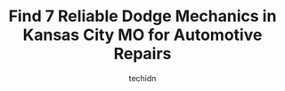 ---
layout: ampstory
image: https://images.unsplash.com/photo-1612593968469-d44a2e6ab5d2?ixlib=rb-4.0.3&ixid=MnwxMjA3fDB8MHxwaG90by1wYWdlfHx8fGVufDB8fHx8&auto=format&fit=crop&w=640&h=853&q=80
author: techidn
featured: false
description: If youre in need of trustworthy and skilled Dodge Mechanic in Kansas City MO, USA, youll be pleased to discover the 7 best Dodge Mechanic in town. Their expertise and commitment to custome
title: Find 7 Reliable Dodge Mechanics in Kansas City MO for Automotive Repairs
cover:
   title: Find 7 Reliable Dodge Mechanics in Kansas City MO for Automotive Repairs
   subtitle: Rickpate
   background: https://images.unsplash.com/photo-1612593968469-d44a2e6ab5d2?ixlib=rb-4.0.3&ixid=MnwxMjA3fDB8MHxwaG90by1wYWdlfHx8fGVufDB8fHx8&auto=format&fit=crop&w=640&h=853&q=80

pages: 
 - layout: thirds
   top: <h1>#1 I-70 Auto Service</h1>
   bottom: "<p>Mr. Shane and his crew were heaven sent.  We were heading back home after a day at Childrens Mercy rehabilitation clinic for my daughter.  She had been in an ATV accid</p>"
   background: https://www.knot35.com/toplist/wp-content/uploads/2023/06/best-dodge-mechanic-1-in-kansas-city-mo-1685835846.jpeg
   backgroundblur: true
 - layout: thirds
   top: <h1>#2 Howard Automotive</h1>
   bottom: "<p>2740 E 85th St, Kansas City, MO 64132, United States</p>"
   background: https://www.knot35.com/toplist/wp-content/uploads/2023/06/best-dodge-mechanic-2-in-kansas-city-mo-1685835846.jpeg
   cta:
      link: https://www.knot35.com/toplist/find-7-reliable-dodge-mechanics-in-kansas-city-mo-for-automotive-repairs/
      text: Find 7 Reliable Dodge Mechanics in Kansas City MO for Automotive Repairs
 - layout: thirds
   top: <h1>#3 M P Automotive Services</h1>
   bottom: "<p>1219 Independence Ave, Kansas City, MO 64106, United States</p>"
   background: https://www.knot35.com/toplist/wp-content/uploads/2023/06/best-dodge-mechanic-3-in-kansas-city-mo-1685835846.jpeg
   cta:
      link: https://www.knot35.com/toplist/find-7-reliable-dodge-mechanics-in-kansas-city-mo-for-automotive-repairs/
      text: Find 7 Reliable Dodge Mechanics in Kansas City MO for Automotive Repairs
 - layout: thirds
   top: <h1>#4 Craigs Auto Services</h1>
   bottom: "<p>4250 St John Ave, Kansas City, MO 64123, United States</p>"
   background: https://images.unsplash.com/photo-1602536052359-ef94c21c5948?ixlib=rb-4.0.3&ixid=MnwxMjA3fDB8MHxwaG90by1wYWdlfHx8fGVufDB8fHx8&auto=format&fit=crop&w=640&h=853&q=80
   cta:
      link: https://www.knot35.com/toplist/find-7-reliable-dodge-mechanics-in-kansas-city-mo-for-automotive-repairs/
      text: Find 7 Reliable Dodge Mechanics in Kansas City MO for Automotive Repairs
 - layout: thirds
   top: <h1>#5 Hectors Auto Repair</h1>
   bottom: "<p>810 Prospect Ave, Kansas City, MO 64124, United States</p>"
   background: https://images.unsplash.com/photo-1541356665065-22676f35dd40?ixlib=rb-4.0.3&ixid=MnwxMjA3fDB8MHxwaG90by1wYWdlfHx8fGVufDB8fHx8&auto=format&fit=crop&w=640&h=853&q=80
   cta:
      link: https://www.knot35.com/toplist/find-7-reliable-dodge-mechanics-in-kansas-city-mo-for-automotive-repairs/
      text: Find 7 Reliable Dodge Mechanics in Kansas City MO for Automotive Repairs
 - layout: thirds
   top: <h1>#6 German Auto Service</h1>
   bottom: "<p>2015 Burlington St, North Kansas City, MO 64116, United States</p>"
   background: https://images.unsplash.com/photo-1547366785-564103df7e13?ixlib=rb-4.0.3&ixid=MnwxMjA3fDB8MHxwaG90by1wYWdlfHx8fGVufDB8fHx8&auto=format&fit=crop&w=640&h=853&q=80
   cta:
      link: https://www.knot35.com/toplist/find-7-reliable-dodge-mechanics-in-kansas-city-mo-for-automotive-repairs/
      text: Find 7 Reliable Dodge Mechanics in Kansas City MO for Automotive Repairs
 - layout: thirds
   top: <h1>#7 Frank & Bobs Auto Service</h1>
   bottom: "<p>4011 Pennsylvania Ave, Kansas City, MO 64111, United States</p>"
   background: https://images.unsplash.com/photo-1608411404720-c8f0417bcdba?ixlib=rb-4.0.3&ixid=MnwxMjA3fDB8MHxwaG90by1wYWdlfHx8fGVufDB8fHx8&auto=format&fit=crop&w=640&h=853&q=80
   cta:
      link: https://www.knot35.com/toplist/find-7-reliable-dodge-mechanics-in-kansas-city-mo-for-automotive-repairs/
      text: Find 7 Reliable Dodge Mechanics in Kansas City MO for Automotive Repairs
 - layout: thirds
   middle: Continue reading...
   background: https://images.unsplash.com/photo-1567095761054-7a02e69e5c43?ixlib=rb-4.0.3&ixid=MnwxMjA3fDB8MHxwaG90by1wYWdlfHx8fGVufDB8fHx8&auto=format&fit=crop&w=640&h=853&q=80
   cta:
      link: https://www.knot35.com/toplist/find-7-reliable-dodge-mechanics-in-kansas-city-mo-for-automotive-repairs/
      text: Find 7 Reliable Dodge Mechanics in Kansas City MO for Automotive Repairs
      
---